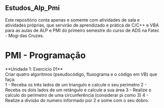 ## Estudos_Alp_Pmi
Este repositório conta apenas e somente com atividades de sala e atividades próprias, que servirão de aprendizado e prática de C/C++ e VBA para as aulas de ALP e PMI do primeiro semestre do curso de ADS na Fatec - Mogi das Cruzes.



# PMI - Programação 

<p>
**Unidade 1: Exercicio 01** <br/>
    Criar quatro algoritmos (pseudocódigo, fluxograma e o código em VB) que faça: <br/>
    1 - Receba os três lados de um triangulo e calcule o seu perímetro 
    2 - Receba os dois lados de um retângulo e calcule a sua área 
    3 - Realize o calculo do perímetro de uma circunferência (considerar pi como 3) 
    4 - Realize a divisão do numero informado por 2 e some com o seu dobro. 
</p>
